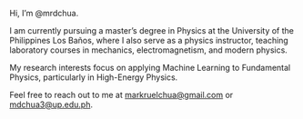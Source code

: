 Hi, I’m @mrdchua.

I am currently pursuing a master’s degree in Physics at the University of the Philippines Los Baños,
where I also serve as a physics instructor, teaching laboratory courses in mechanics, electromagnetism, and modern physics.

My research interests focus on applying Machine Learning to Fundamental Physics, particularly in High-Energy Physics.

Feel free to reach out to me at markruelchua@gmail.com or mdchua3@up.edu.ph.
<!---
mrdchua/mrdchua is a ✨ special ✨ repository because its `README.md` (this file) appears on your GitHub profile.
You can click the Preview link to take a look at your changes.
--->
